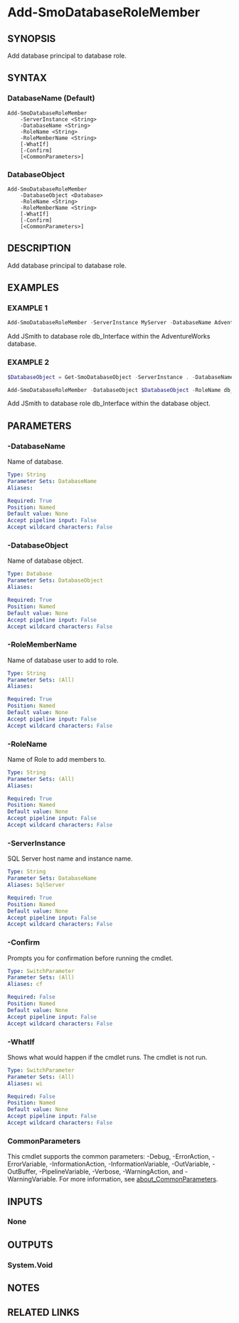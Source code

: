 ﻿---
external help file: SqlServerTools-help.xml
Module Name: SqlServerTools
online version:
schema: 2.0.0
---

# Add-SmoDatabaseRoleMember

## SYNOPSIS
Add database principal to database role.

## SYNTAX

### DatabaseName (Default)
```
Add-SmoDatabaseRoleMember
	-ServerInstance <String>
	-DatabaseName <String>
	-RoleName <String>
	-RoleMemberName <String>
	[-WhatIf]
	[-Confirm]
	[<CommonParameters>]
```

### DatabaseObject
```
Add-SmoDatabaseRoleMember
	-DatabaseObject <Database>
	-RoleName <String>
	-RoleMemberName <String>
	[-WhatIf]
	[-Confirm]
	[<CommonParameters>]
```

## DESCRIPTION
Add database principal to database role.

## EXAMPLES

### EXAMPLE 1
```powershell
Add-SmoDatabaseRoleMember -ServerInstance MyServer -DatabaseName AdventureWorks -RoleName db_Interface -RoleMemberName JSmith
```

Add JSmith to database role db_Interface within the AdventureWorks database.

### EXAMPLE 2
```powershell
$DatabaseObject = Get-SmoDatabaseObject -ServerInstance . -DatabaseName AdventureWorks

Add-SmoDatabaseRoleMember -DatabaseObject $DatabaseObject -RoleName db_Interface -RoleMemberName JSmith
```

Add JSmith to database role db_Interface within the database object.

## PARAMETERS

### -DatabaseName
Name of database.

```yaml
Type: String
Parameter Sets: DatabaseName
Aliases:

Required: True
Position: Named
Default value: None
Accept pipeline input: False
Accept wildcard characters: False
```

### -DatabaseObject
Name of database object.

```yaml
Type: Database
Parameter Sets: DatabaseObject
Aliases:

Required: True
Position: Named
Default value: None
Accept pipeline input: False
Accept wildcard characters: False
```

### -RoleMemberName
Name of database user to add to role.

```yaml
Type: String
Parameter Sets: (All)
Aliases:

Required: True
Position: Named
Default value: None
Accept pipeline input: False
Accept wildcard characters: False
```

### -RoleName
Name of Role to add members to.

```yaml
Type: String
Parameter Sets: (All)
Aliases:

Required: True
Position: Named
Default value: None
Accept pipeline input: False
Accept wildcard characters: False
```

### -ServerInstance
SQL Server host name and instance name.

```yaml
Type: String
Parameter Sets: DatabaseName
Aliases: SqlServer

Required: True
Position: Named
Default value: None
Accept pipeline input: False
Accept wildcard characters: False
```

### -Confirm
Prompts you for confirmation before running the cmdlet.

```yaml
Type: SwitchParameter
Parameter Sets: (All)
Aliases: cf

Required: False
Position: Named
Default value: None
Accept pipeline input: False
Accept wildcard characters: False
```

### -WhatIf
Shows what would happen if the cmdlet runs.
The cmdlet is not run.

```yaml
Type: SwitchParameter
Parameter Sets: (All)
Aliases: wi

Required: False
Position: Named
Default value: None
Accept pipeline input: False
Accept wildcard characters: False
```

### CommonParameters
This cmdlet supports the common parameters: -Debug, -ErrorAction, -ErrorVariable, -InformationAction, -InformationVariable, -OutVariable, -OutBuffer, -PipelineVariable, -Verbose, -WarningAction, and -WarningVariable. For more information, see [about_CommonParameters](http://go.microsoft.com/fwlink/?LinkID=113216).

## INPUTS

### None

## OUTPUTS

### System.Void

## NOTES

## RELATED LINKS

